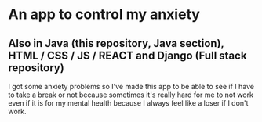 # An app to control my anxiety

<h2>Also in Java (this repository, Java section), HTML / CSS / JS / REACT and Django (Full stack repository)</h2>

I got some anxiety problems so I've made this app to be able to see if I have to take a break or not because sometimes it's really hard for me to not work even if it is for my mental health because I always feel like a loser if I don't work.
